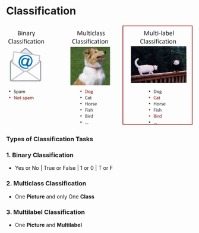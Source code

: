 # Classification

![Classification](Image/Classification.jpeg)

### Types of Classification Tasks

### 1. **Binary** Classification
- Yes or No | True or False | 1 or 0 | T or F

### 2. **Multiclass** Classification
- One **Picture** and only One **Class** 

### 3. **Multilabel** Classification
- One **Picture** and **Multilabel**
